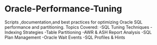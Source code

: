 # Oracle-Performance-Tuning
Scripts ,documentation,and best practices for optimizing Oracle SQL performance and partitioning.
Topics Covered:
-SQL Tuning Techniques
-Indexing Strategies
-Table Partitioning
-AWR & ASH Report Analysis
-SQL Plan Management
-Oracle Wait Events
-SQL Profiles & Hints

